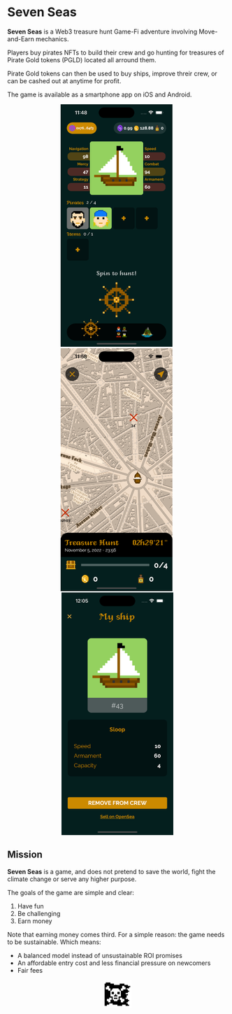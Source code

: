 # Seven Seas

**Seven Seas** is a Web3 treasure hunt Game-Fi adventure involving Move-and-Earn mechanics.

Players buy pirates NFTs to build their crew and go hunting for treasures of Pirate Gold tokens (PGLD) located all arround them.

Pirate Gold tokens can then be used to buy ships, improve threir crew, or can be cashed out at anytime for profit.

The game is available as a smartphone app on iOS and Android.

<p align="center">
  <img width="256" src="./img/inventory_screen.png"><span style="width: 120px">&nbsp;</span><img width="256" src="./img/hunt_screen.png"><span style="width: 120px">&nbsp;</span><img width="256" src="./img/ship_screen.png">
</p>

## Mission

**Seven Seas** is a game, and does not pretend to save the world, fight the climate change or serve any higher purpose.

The goals of the game are simple and clear:
1. Have fun
2. Be challenging
3. Earn money

Note that earning money comes third. For a simple reason: the game needs to be sustainable. Which means:
- A balanced model instead of unsustainable ROI promises
- An affordable entry cost and less financial pressure on newcomers
- Fair fees


<p align="center">
  <img width="64" height="64" src="./img/jolly_roger.png">
</p>

